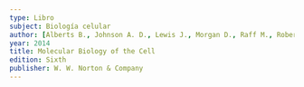 ```yaml
---
type: Libro
subject: Biología celular
author: [Alberts B., Johnson A. D., Lewis J., Morgan D., Raff M., Roberts K., Walter P.]
year: 2014
title: Molecular Biology of the Cell
edition: Sixth
publisher: W. W. Norton & Company
---
```

